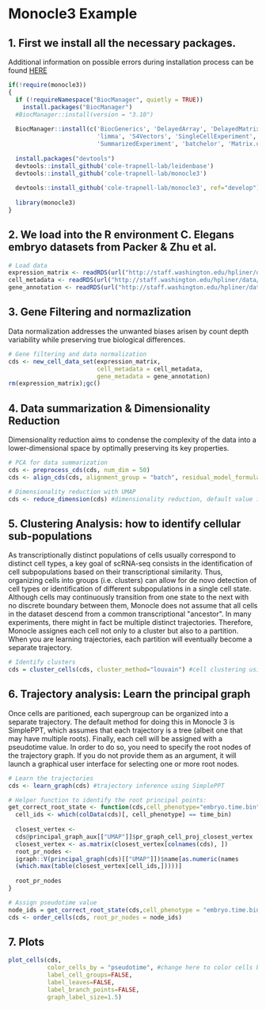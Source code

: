 # Monocle3 Example

## 1. First we install all the necessary packages.
Additional information on possible errors during installation process can be found [HERE](https://cole-trapnell-lab.github.io/monocle3/docs/installation/)

```R
if(!require(monocle3))
{
  if (!requireNamespace("BiocManager", quietly = TRUE))
    install.packages("BiocManager")
  #BiocManager::install(version = "3.10")
  
  BiocManager::install(c('BiocGenerics', 'DelayedArray', 'DelayedMatrixStats',
                         'limma', 'S4Vectors', 'SingleCellExperiment',
                         'SummarizedExperiment', 'batchelor', 'Matrix.utils'))
  
  install.packages("devtools")
  devtools::install_github('cole-trapnell-lab/leidenbase')
  devtools::install_github('cole-trapnell-lab/monocle3')
  
  devtools::install_github('cole-trapnell-lab/monocle3', ref="develop")
  
  library(monocle3)
}
```


## 2. We load into the R environment C. Elegans embryo datasets from Packer & Zhu et al.

```R
# Load data
expression_matrix <- readRDS(url("http://staff.washington.edu/hpliner/data/packer_embryo_expression.rds"))
cell_metadata <- readRDS(url("http://staff.washington.edu/hpliner/data/packer_embryo_colData.rds"))
gene_annotation <- readRDS(url("http://staff.washington.edu/hpliner/data/packer_embryo_rowData.rds"))
```

## 3. Gene Filtering and normazlization
Data normalization addresses the unwanted biases arisen by count depth variability while preserving true biological differences.

```R
# Gene filtering and data normalization
cds <- new_cell_data_set(expression_matrix,
                         cell_metadata = cell_metadata,
                         gene_metadata = gene_annotation)
rm(expression_matrix);gc()
```

## 4. Data summarization & Dimensionality Reduction
Dimensionality reduction aims to condense the complexity of the data into a lower-dimensional space by optimally preserving its key properties.

```R
# PCA for data summarization
cds <- preprocess_cds(cds, num_dim = 50)
cds <- align_cds(cds, alignment_group = "batch", residual_model_formula_str = "~ bg.300.loading + bg.400.loading + bg.500.1.loading + bg.500.2.loading + bg.r17.loading + bg.b01.loading + bg.b02.loading")

# Dimensionality reduction with UMAP 
cds <- reduce_dimension(cds) #dimensionality reduction, default value is UMAP
```


## 5. Clustering Analysis: how to identify cellular sub-populations
As transcriptionally distinct populations of cells usually correspond to distinct cell types, a key goal of scRNA-seq consists in the identification of cell subpopulations based on their transcriptional similarity. Thus, organizing cells into groups (i.e. clusters) can allow for de novo detection of cell types or identification of different subpopulations in a single cell state.
Although cells may continuously transition from one state to the next with no discrete boundary between them, Monocle does not assume that all cells in the dataset descend from a common transcriptional "ancestor". In many experiments, there might in fact be multiple distinct trajectories. Therefore, Monocle assignes each cell not only to a cluster but also to a partition. When you are learning trajectories, each partition will eventually become a separate trajectory.

```R
# Identify clusters
cds = cluster_cells(cds, cluster_method="louvain") #cell clustering using louvain algorithm
```

## 6. Trajectory analysis: Learn the principal graph
Once cells are paritioned, each supergroup can be organized into a separate trajectory. The default method for doing this in Monocle 3 is SimplePPT, which assumes that each trajectory is a tree (albeit one that may have multiple roots). Finally, each cell will be assigned with a pseudotime value. In order to do so, you need to specify the root nodes of the trajectory graph. If you do not provide them as an argument, it will launch a graphical user interface for selecting one or more root nodes.

```R
# Learn the trajectories
cds <- learn_graph(cds) #trajectory inference using SimplePPT

# Helper function to identify the root principal points:
get_correct_root_state <- function(cds,cell_phenotype="embryo.time.bin",time_bin="130-170"){
  cell_ids <- which(colData(cds)[, cell_phenotype] == time_bin)
  
  closest_vertex <-
  cds@principal_graph_aux[["UMAP"]]$pr_graph_cell_proj_closest_vertex
  closest_vertex <- as.matrix(closest_vertex[colnames(cds), ])
  root_pr_nodes <-
  igraph::V(principal_graph(cds)[["UMAP"]])$name[as.numeric(names
  (which.max(table(closest_vertex[cell_ids,]))))]
  
  root_pr_nodes
}

# Assign pseudotime value
node_ids = get_correct_root_state(cds,cell_phenotype = "embryo.time.bin", time_bin ="130-170") #where cell_phenotype indicates the column where cell types are stored, while time_bin is the cell type/state we want to select.
cds <- order_cells(cds, root_pr_nodes = node_ids)
```


## 7. Plots
```R
plot_cells(cds,
           color_cells_by = "pseudotime", #change here to color cells by the metadata of choice
           label_cell_groups=FALSE,
           label_leaves=FALSE,
           label_branch_points=FALSE,
           graph_label_size=1.5)
```
